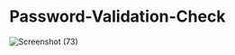 # Password-Validation-Check 
 
![Screenshot (73)](https://github.com/sajil86/Password-Validation-Check/assets/89699542/c5f9506d-76c6-4e95-b0b2-c5257ea025a8)
